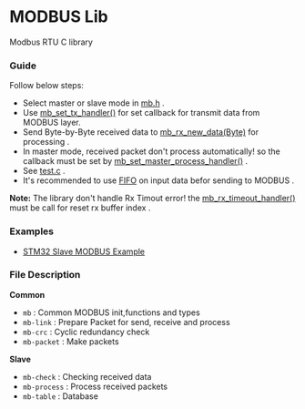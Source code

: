 # MODBUS Lib
Modbus RTU C library

### Guide 
Follow below steps:
- Select master or slave mode in [mb.h](https://github.com/liyanboy74/modbus/blob/170f567ade8fa8fdf8a1529b4a969c3b3621665f/mb.h#L15) .
- Use [mb_set_tx_handler()](https://github.com/liyanboy74/modbus/blob/170f567ade8fa8fdf8a1529b4a969c3b3621665f/mb.h#L85) for set callback for transmit data from MODBUS layer.
- Send Byte-by-Byte received data to [mb_rx_new_data(Byte)](https://github.com/liyanboy74/modbus/blob/170f567ade8fa8fdf8a1529b4a969c3b3621665f/mb.h#L87) for processing .
- In master mode, received packet don't process automatically! so the callback must be set by [mb_set_master_process_handler()](https://github.com/liyanboy74/modbus/blob/170f567ade8fa8fdf8a1529b4a969c3b3621665f/mb.h#L83) .
- See [test.c](test.c) .
- It's recommended to use [FIFO](https://github.com/liyanboy74/fifo) on input data befor sending to MODBUS .

**Note:** The library don't handle Rx Timout error! the [mb_rx_timeout_handler()](https://github.com/liyanboy74/modbus/blob/aa819b01d9e52f9a2ba2f8f34170322398494f82/mb.h#L88) must be call for reset rx buffer index .

### Examples
- [STM32 Slave MODBUS Example](https://github.com/liyanboy74/modbus-stm32-slave-example.git)

### File Description
**Common**
- `mb` : Common MODBUS init,functions and types
- `mb-link` : Prepare Packet for send, receive and process
- `mb-crc` : Cyclic redundancy check
- `mb-packet` : Make packets

**Slave**
- `mb-check` : Checking received data
- `mb-process` : Process received packets
- `mb-table` : Database

